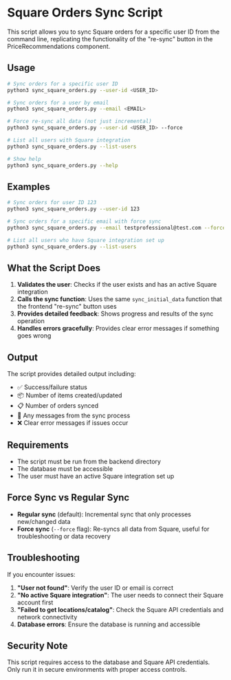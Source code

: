 # Square Orders Sync Script

This script allows you to sync Square orders for a specific user ID from the command line, replicating the functionality of the "re-sync" button in the PriceRecommendations component.

## Usage

```bash
# Sync orders for a specific user ID
python3 sync_square_orders.py --user-id <USER_ID>

# Sync orders for a user by email
python3 sync_square_orders.py --email <EMAIL>

# Force re-sync all data (not just incremental)
python3 sync_square_orders.py --user-id <USER_ID> --force

# List all users with Square integration
python3 sync_square_orders.py --list-users

# Show help
python3 sync_square_orders.py --help
```

## Examples

```bash
# Sync orders for user ID 123
python3 sync_square_orders.py --user-id 123

# Sync orders for a specific email with force sync
python3 sync_square_orders.py --email testprofessional@test.com --force

# List all users who have Square integration set up
python3 sync_square_orders.py --list-users
```

## What the Script Does

1. **Validates the user**: Checks if the user exists and has an active Square integration
2. **Calls the sync function**: Uses the same `sync_initial_data` function that the frontend "re-sync" button uses
3. **Provides detailed feedback**: Shows progress and results of the sync operation
4. **Handles errors gracefully**: Provides clear error messages if something goes wrong

## Output

The script provides detailed output including:
- ✅ Success/failure status
- 📦 Number of items created/updated
- 📋 Number of orders synced
- 💬 Any messages from the sync process
- ❌ Clear error messages if issues occur

## Requirements

- The script must be run from the backend directory
- The database must be accessible
- The user must have an active Square integration set up

## Force Sync vs Regular Sync

- **Regular sync** (default): Incremental sync that only processes new/changed data
- **Force sync** (`--force` flag): Re-syncs all data from Square, useful for troubleshooting or data recovery

## Troubleshooting

If you encounter issues:

1. **"User not found"**: Verify the user ID or email is correct
2. **"No active Square integration"**: The user needs to connect their Square account first
3. **"Failed to get locations/catalog"**: Check the Square API credentials and network connectivity
4. **Database errors**: Ensure the database is running and accessible

## Security Note

This script requires access to the database and Square API credentials. Only run it in secure environments with proper access controls.
